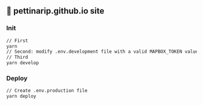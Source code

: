 ## 🚀 pettinarip.github.io site

### Init

```bash
// First
yarn
// Second: modify .env.development file with a valid MAPBOX_TOKEN value
// Third
yarn develop
```

### Deploy

```bash
// Create .env.production file
yarn deploy
```
